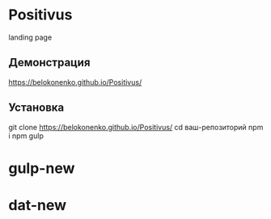 # Positivus 
landing page

## Демонстрация
https://belokonenko.github.io/Positivus/

## Установка

git clone https://belokonenko.github.io/Positivus/
cd ваш-репозиторий
npm i
npm gulp

# gulp-new
# dat-new
